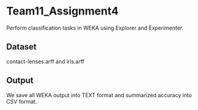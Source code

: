 # Team11_Assignment4

Perform classification tasks in WEKA using Explorer and Experimenter.

## Dataset
contact-lenses.arff and iris.arff

## Output
We save all WEKA output into TEXT format and summarized accuracy into CSV format.
